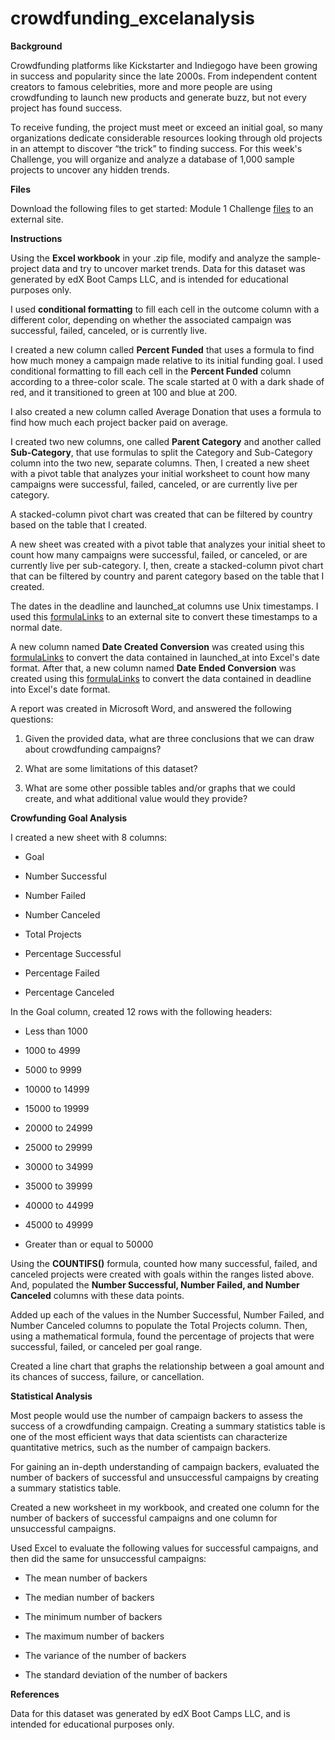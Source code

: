 # crowdfunding_excelanalysis
**Background**

Crowdfunding platforms like Kickstarter and Indiegogo have been growing in success and popularity since the late 2000s. From independent content creators to famous celebrities, more and more people are using crowdfunding to launch new products and generate buzz, but not every project has found success.

To receive funding, the project must meet or exceed an initial goal, so many organizations dedicate considerable resources looking through old projects in an attempt to discover “the trick” to finding success. For this week's Challenge, you will organize and analyze a database of 1,000 sample projects to uncover any hidden trends.

**Files**

Download the following files to get started:
Module 1 Challenge [files](https://github.com/mdyousufreja/crowdfunding_excelanalysis/files/11758382/CrowdfundingBook.xlsx)
 to an external site.
 


**Instructions**

Using the **Excel workbook** in your .zip file, modify and analyze the sample-project data and try to uncover market trends.
Data for this dataset was generated by edX Boot Camps LLC, and is intended for educational purposes only.

I used **conditional formatting** to fill each cell in the outcome column with a different color, depending on whether the associated campaign was successful, failed, canceled, or is currently live.

I created a new column called **Percent Funded** that uses a formula to find how much money a campaign made relative to its initial funding goal. I used conditional formatting to fill each cell in the **Percent Funded** column according to a three-color scale. The scale started at 0 with a dark shade of red, and it transitioned to green at 100 and blue at 200.

I also created a new column called Average Donation that uses a formula to find how much each project backer paid on average.

I created two new columns, one called **Parent Category** and another called **Sub-Category**, that use formulas to split the Category and Sub-Category column into the two new, separate columns. Then, I created  a new sheet with a pivot table that analyzes your initial worksheet to count how many campaigns were successful, failed, canceled, or are currently live per category.

A stacked-column pivot chart was created that can be filtered by country based on the table that I created.

A new sheet was created with a pivot table that analyzes your initial sheet to count how many campaigns were successful, failed, or canceled, or are currently live per sub-category.
I, then, create a stacked-column pivot chart that can be filtered by country and parent category based on the table that I created.

The dates in the deadline and launched_at columns use Unix timestamps. I used this [formulaLinks](https://www.extendoffice.com/documents/excel/2473-excel-timestamp-to-date.html) to an external site to convert these timestamps to a normal date.

A new column named **Date Created Conversion** was created using this  [formulaLinks](https://www.extendoffice.com/documents/excel/2473-excel-timestamp-to-date.html) to convert the data contained in launched_at into Excel's date format. After that, a new column named **Date Ended Conversion** was created using this  [formulaLinks](https://www.extendoffice.com/documents/excel/2473-excel-timestamp-to-date.html) to convert the data contained in deadline into Excel's date format.

A report was created in Microsoft Word, and answered the following questions:

 1. Given the provided data, what are three conclusions that we can draw about crowdfunding campaigns?

 2. What are some limitations of this dataset?

 3. What are some other possible tables and/or graphs that we could create, and what additional value would they provide?

**Crowfunding Goal Analysis**


I created a new sheet with 8 columns:

  - Goal

  - Number Successful

  - Number Failed

  - Number Canceled

  - Total Projects

  - Percentage Successful

  - Percentage Failed

  - Percentage Canceled
   
 In the Goal column, created 12 rows with the following headers:

  - Less than 1000

  - 1000 to 4999

  - 5000 to 9999

  - 10000 to 14999

   - 15000 to 19999

  - 20000 to 24999

   - 25000 to 29999

   - 30000 to 34999

   - 35000 to 39999

   - 40000 to 44999

   - 45000 to 49999

  - Greater than or equal to 50000

Using the **COUNTIFS()** formula, counted how many successful, failed, and canceled projects were created with goals within the ranges listed above. And, populated the **Number Successful, Number Failed, and Number Canceled** columns with these data points.

Added up each of the values in the Number Successful, Number Failed, and Number Canceled columns to populate the Total Projects column. Then, using a mathematical formula, found the percentage of projects that were successful, failed, or canceled per goal range.

Created a line chart that graphs the relationship between a goal amount and its chances of success, failure, or cancellation.

**Statistical Analysis**


Most people would use the number of campaign backers to assess the success of a crowdfunding campaign. Creating a summary statistics table is one of the most efficient ways that data scientists can characterize quantitative metrics, such as the number of campaign backers.

For gaining an in-depth understanding of campaign backers, evaluated the number of backers of successful and unsuccessful campaigns by creating a summary statistics table.

Created a new worksheet in my workbook, and created one column for the number of backers of successful campaigns and one column for unsuccessful campaigns.

Used Excel to evaluate the following values for successful campaigns, and then did the same for unsuccessful campaigns:

- The mean number of backers

- The median number of backers

- The minimum number of backers

- The maximum number of backers

- The variance of the number of backers

- The standard deviation of the number of backers


**References**

Data for this dataset was generated by edX Boot Camps LLC, and is intended for educational purposes only.

